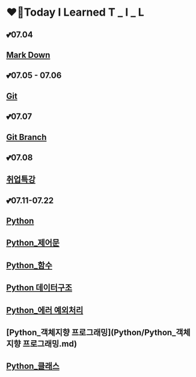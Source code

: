 # ❤️‍🔥Today I Learned	T  _  I  _  L

 

## 💕07.04

## [Mark Down](MarkDown/markDown_summary.md)	

## 💕07.05 - 07.06 

## [Git](Git/Git_summary.md)

## 💕07.07

## [Git Branch](Git/Git_branch.md)

## 💕07.08

## [취업특강](취업특강/취업특강_07.08/0708_취업특강.md)

## 💕07.11-07.22

## [Python](Python/Python.md)

## [Python_제어문](Python/Python_제어문.md)

## [Python_함수](Python/Python_함수)

## [Python 데이터구조](Python/Python_데이터구조.md)

## [Python_에러 예외처리](Python/Python_에러_예외처리.md)

## [Python_객체지향 프로그래밍](Python/Python_객체지향 프로그래밍.md)

## [Python_클래스](Python/Python_클래스.md)

